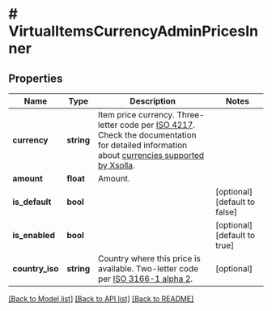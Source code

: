 # # VirtualItemsCurrencyAdminPricesInner

## Properties

Name | Type | Description | Notes
------------ | ------------- | ------------- | -------------
**currency** | **string** | Item price currency. Three-letter code per [ISO 4217](https://en.wikipedia.org/wiki/ISO_4217). Check the documentation for detailed information about [currencies supported by Xsolla](https://developers.xsolla.com/doc/pay-station/references/supported-currencies/). |
**amount** | **float** | Amount. |
**is_default** | **bool** |  | [optional] [default to false]
**is_enabled** | **bool** |  | [optional] [default to true]
**country_iso** | **string** | Country where this price is available. Two-letter code per [ISO 3166-1 alpha 2](https://en.wikipedia.org/wiki/ISO_3166-1_alpha-2). | [optional]

[[Back to Model list]](../../README.md#models) [[Back to API list]](../../README.md#endpoints) [[Back to README]](../../README.md)
